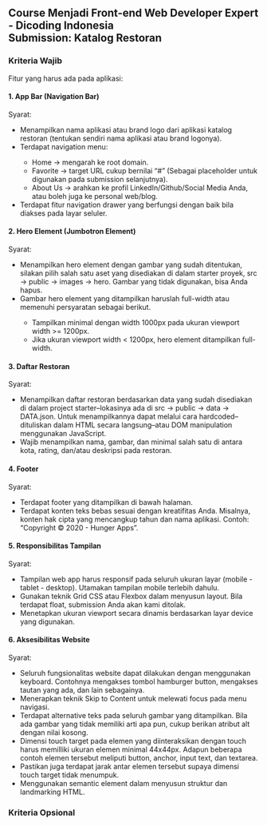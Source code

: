 ## Course Menjadi Front-end Web Developer Expert - Dicoding Indonesia <br>Submission: Katalog Restoran

### Kriteria Wajib
Fitur yang harus ada pada aplikasi: 

#### 1. App Bar (Navigation Bar)
Syarat:
<ul>
  <li>Menampilkan nama aplikasi atau brand logo dari aplikasi katalog restoran (tentukan sendiri nama aplikasi atau brand logonya).</li>
  <li>Terdapat navigation menu:</li>
  <ul>
    <li>Home → mengarah ke root domain.</li>
    <li>Favorite → target URL cukup bernilai “#” (Sebagai placeholder untuk digunakan pada submission selanjutnya).</li>
    <li>About Us → arahkan ke profil LinkedIn/Github/Social Media Anda, atau boleh juga ke personal web/blog.</li>
  </ul>
  <li>Terdapat fitur navigation drawer yang berfungsi dengan baik bila diakses pada layar seluler.</li>
</ul>

#### 2. Hero Element (Jumbotron Element)
Syarat:
<ul>
  <li>Menampilkan hero element dengan gambar yang sudah ditentukan, silakan pilih salah satu aset yang disediakan di dalam starter proyek, src → public → images → hero. Gambar yang tidak digunakan, bisa Anda hapus.</li>
  <li>Gambar hero element yang ditampilkan haruslah full-width atau memenuhi persyaratan sebagai berikut.</li>
  <ul>
    <li>Tampilkan minimal dengan width 1000px pada ukuran viewport width >= 1200px.</li>
    <li>Jika ukuran viewport width < 1200px, hero element ditampilkan full-width.</li>
  </ul>
</ul>

#### 3. Daftar Restoran
Syarat:
<ul>
  <li>Menampilkan daftar restoran berdasarkan data yang sudah disediakan di dalam project starter–lokasinya ada di src → public → data → DATA.json. Untuk menampilkannya dapat melalui cara hardcoded–dituliskan dalam HTML secara langsung–atau DOM manipulation menggunakan JavaScript.</li>
  <li>Wajib menampilkan nama, gambar, dan minimal salah satu di antara kota, rating, dan/atau deskripsi pada restoran.</li>
</ul>

#### 4. Footer
Syarat:
<ul>
  <li>Terdapat footer yang ditampilkan di bawah halaman.</li>
  <li>Terdapat konten teks bebas sesuai dengan kreatifitas Anda. Misalnya, konten hak cipta yang mencangkup tahun dan nama aplikasi. Contoh: “Copyright © 2020 - Hunger Apps”.</li>
</ul>

#### 5. Responsibilitas Tampilan
Syarat:
<ul>
  <li>Tampilan web app harus responsif pada seluruh ukuran layar (mobile - tablet - desktop). Utamakan tampilan mobile terlebih dahulu.</li>
  <li>Gunakan teknik Grid CSS atau Flexbox dalam menyusun layout. Bila terdapat float, submission Anda akan kami ditolak.</li>
  <li>Menetapkan ukuran viewport secara dinamis berdasarkan layar device yang digunakan.</li>
</ul>

#### 6. Aksesibilitas Website
Syarat:
<ul>
  <li>Seluruh fungsionalitas website dapat dilakukan dengan menggunakan keyboard. Contohnya mengakses tombol hamburger button, mengakses tautan yang ada, dan lain sebagainya.</li>
  <li>Menerapkan teknik Skip to Content untuk melewati focus pada menu navigasi.</li>
  <li>Terdapat alternative teks pada seluruh gambar yang ditampilkan. Bila ada gambar yang tidak memiliki arti apa pun, cukup berikan atribut alt dengan nilai kosong. </li>
  <li>Dimensi touch target pada elemen yang diinteraksikan dengan touch harus memilliki ukuran elemen minimal 44x44px. Adapun beberapa contoh elemen tersebut meliputi button, anchor, input text, dan textarea.</li>
  <li>Pastikan juga terdapat jarak antar elemen tersebut supaya dimensi touch target tidak menumpuk.</li>
  <li>Menggunakan semantic element dalam menyusun struktur dan landmarking HTML.</li>
</ul>

### Kriteria Opsional
